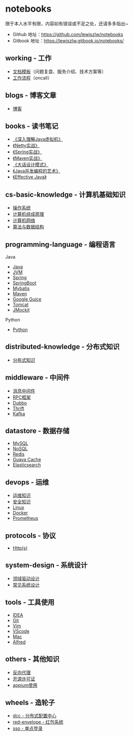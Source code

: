 # notebooks
限于本人水平有限，内容如有错误或不足之处，还请多多指出~

- Github 地址：https://github.com/lewiszlw/notebooks
- Gitbook 地址：https://lewiszlw.gitbook.io/notebooks/

## working - 工作
- [文档模板](https://github.com/lewiszlw/notebooks/blob/master/working/doc-template)（问题复盘、服务介绍、技术方案等）
- [工作流程](https://github.com/lewiszlw/notebooks/blob/master/working/process)（oncall）

## blogs - 博客文章
- [博客](https://github.com/lewiszlw/notebooks/tree/master/blogs)

## books - 读书笔记
- [《深入理解Java虚拟机》](https://github.com/lewiszlw/notebooks/tree/master/books)
- [《Netty实战》](https://github.com/lewiszlw/notebooks/tree/master/books)
- [《Spring实战》](https://github.com/lewiszlw/notebooks/tree/master/books)
- [《Maven实战》](https://github.com/lewiszlw/notebooks/tree/master/books)
- [《大话设计模式》](https://github.com/lewiszlw/notebooks/tree/master/books)
- [《Java并发编程的艺术》](https://github.com/lewiszlw/notebooks/tree/master/books)
- [《Effective Java》](https://github.com/lewiszlw/notebooks/tree/master/books)

## cs-basic-knowledge - 计算机基础知识
- [操作系统](https://github.com/lewiszlw/notebooks/tree/master/cs-basic-knowledge)
- [计算机组成原理](https://github.com/lewiszlw/notebooks/tree/master/cs-basic-knowledge)
- [计算机网络](https://github.com/lewiszlw/notebooks/tree/master/cs-basic-knowledge)
- [算法与数据结构](https://github.com/lewiszlw/notebooks/tree/master/cs-basic-knowledge)

## programming-language - 编程语言
Java
- [Java](https://github.com/lewiszlw/notebooks/tree/master/programming-language/Java)
- [JVM](https://github.com/lewiszlw/notebooks/tree/master/programming-language/Java)
- [Spring](https://github.com/lewiszlw/notebooks/tree/master/programming-language/Java)
- [SpringBoot](https://github.com/lewiszlw/notebooks/tree/master/programming-language/Java)
- [Mybatis](https://github.com/lewiszlw/notebooks/tree/master/programming-language/Java)
- [Maven](https://github.com/lewiszlw/notebooks/tree/master/programming-language/Java)
- [Google Guice](https://github.com/lewiszlw/notebooks/tree/master/programming-language/Java)
- [Tomcat](https://github.com/lewiszlw/notebooks/tree/master/programming-language/Java)
- [JMockit](https://github.com/lewiszlw/notebooks/tree/master/programming-language/Java)

Python
- [Python](https://github.com/lewiszlw/notebooks/tree/master/programming-language/Python)

## distributed-knowledge - 分布式知识
- [分布式知识](https://github.com/lewiszlw/notebooks/tree/master/distributed-knowledge)

## middleware - 中间件
- [消息中间件](https://github.com/lewiszlw/notebooks/tree/master/middleware/)
- [RPC框架](https://github.com/lewiszlw/notebooks/tree/master/middleware/)
- [Dubbo](https://github.com/lewiszlw/notebooks/tree/master/middleware/)
- [Thrift](https://github.com/lewiszlw/notebooks/tree/master/middleware/)
- [Kafka](https://github.com/lewiszlw/notebooks/tree/master/middleware/)

## datastore - 数据存储
- [MySQL](https://github.com/lewiszlw/notebooks/tree/master/datastore)
- [NoSQL](https://github.com/lewiszlw/notebooks/tree/master/datastore)
- [Redis](https://github.com/lewiszlw/notebooks/tree/master/datastore)
- [Guava Cache](https://github.com/lewiszlw/notebooks/tree/master/datastore)
- [Elasticsearch](https://github.com/lewiszlw/notebooks/tree/master/datastore)

## devops - 运维
- [运维知识](https://github.com/lewiszlw/notebooks/tree/master/devops)
- [安全知识](https://github.com/lewiszlw/notebooks/tree/master/devops)
- [Linux](https://github.com/lewiszlw/notebooks/tree/master/devops)
- [Docker](https://github.com/lewiszlw/notebooks/tree/master/devops)
- [Prometheus](https://github.com/lewiszlw/notebooks/tree/master/devops)

## protocols - 协议
- [Http(s)](https://github.com/lewiszlw/notebooks/blob/master/protocols)

## system-design - 系统设计
- [领域驱动设计](https://github.com/lewiszlw/notebooks/tree/master/system-design)
- [常见系统设计](https://github.com/lewiszlw/notebooks/tree/master/system-design)

## tools - 工具使用
- [IDEA](https://github.com/lewiszlw/notebooks/tree/master/tools)
- [Git](https://github.com/lewiszlw/notebooks/tree/master/tools)
- [Vim](https://github.com/lewiszlw/notebooks/blob/master/tools)
- [VScode](https://github.com/lewiszlw/notebooks/blob/master/tools)
- [Mac](https://github.com/lewiszlw/notebooks/blob/master/tools)
- [Alfred](https://github.com/lewiszlw/notebooks/blob/master/tools)

## others - 其他知识
- [反向代理](https://github.com/lewiszlw/notebooks/blob/master/others)
- [开源许可证](https://github.com/lewiszlw/notebooks/blob/master/others)
- [appium使用](https://github.com/lewiszlw/notebooks/blob/master/others)

## wheels - 造轮子
- [dcc - 分布式配置中心](https://github.com/lewiszlw/notebooks/tree/master/wheels/dcc)
- [red-envelope - 红包系统](https://github.com/lewiszlw/notebooks/tree/master/wheels/red-envelope)
- [sso - 单点登录](https://github.com/lewiszlw/notebooks/tree/master/wheels/sso)
